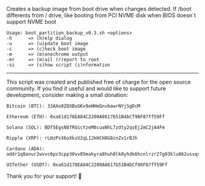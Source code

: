 Creates a backup image from boot drive when changes detected. If /boot differents from / drive, like booting from PCI NVME disk when BIOS doesn`t support NVME boot


    Usage: boot_partition_backup_v0.3.sh <options> 
    -h		=> (h)elp dialog 
    -u		=> (u)pdate boot image 
    -c		=> (c)heck boot image 
    -m		=> (m)onochrome output 
    -mr		=> (m)ail (r)eport to root 
    -si		=> (s)how script (i)nformation 

--------------------------------------------------------------------------------------------------------------

This script was created and published free of charge for the open source community.
If you find it useful and would like to support future development, consider making a small donation:

    Bitcoin (BTC): 33AXe8Z8XBuGKx9eHHmGnvbawrNYjSgDcM

    Ethereum (ETH): 0xa61d178EA84C2200A8617b51B4bCf98F87ff59Ff

    Solana (SOL): BDf5EgsN8fRUicYzeM8cuaNhL7zdty2qsEj2mC2jA4Fm

    Ripple (XRP): rLHzPsX6oXkzU2qL12kHCH8G8cnZv1rBJh

    Cardano (ADA): addr1q8anur2wvvc6pv3cpp30vv05makyra8huh0lk0yhdk6hcnlrzr27g03klu862usxqsru794d03gzkk8n86ta34n85z0svn5ams   

    USTether (USDT): 0xa61d178EA84C2200A8617b51B4bCf98F87ff59Ff


Thank you for your support! 🙏
